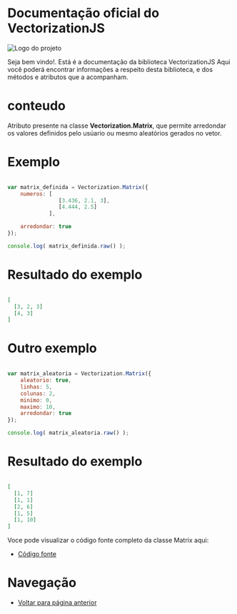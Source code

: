 # Documentação oficial do VectorizationJS
![Logo do projeto](https://github.com/WilliamJardim/VectorizationJS/blob/main/imagens/logo512x512.png)

Seja bem vindo!. Está é a documentação da biblioteca VectorizationJS
Aqui você poderá encontrar informações a respeito desta biblioteca, e dos métodos e atributos que a acompanham.

# conteudo
Atributo presente na classe **Vectorization.Matrix**, que permite arredondar os valores definidos pelo usúario ou mesmo aleatórios gerados no vetor.

# Exemplo
```javascript

var matrix_definida = Vectorization.Matrix({ 
    numeros: [ 
                [3.436, 2.1, 3], 
                [4.444, 2.5] 
             ],

    arredondar: true 
});

console.log( matrix_definida.raw() );

```

# Resultado do exemplo
```json

[
  [3, 2, 3]
  [4, 3]
]

```

# Outro exemplo 
```javascript

var matrix_aleatoria = Vectorization.Matrix({ 
    aleatorio: true, 
    linhas: 5, 
    colunas: 2, 
    minimo: 0, 
    maximo: 10,
    arredondar: true 
});

console.log( matrix_aleatoria.raw() );

```

# Resultado do exemplo
```json

[
  [1, 7]
  [1, 1]
  [2, 6]
  [1, 5]
  [1, 10]
]

```

Voce pode visualizar o código fonte completo da classe Matrix aqui:
* [Código fonte](https://github.com/WilliamJardim/VectorizationJS/blob/main/src/Matrix.js)

# Navegação
* [Voltar para página anterior](../page.md)